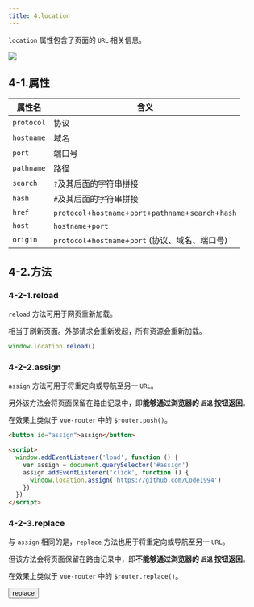 ```yaml
---
title: 4.location
---
```


`location` 属性包含了页面的 `URL` 相关信息。

![](https://raw.githubusercontent.com/oneyoung19/vuepress-blog-img/main/img/e6c9d24ely1h21dx26d0uj22940lon2h.jpg)

## 4-1.属性

| 属性名     | 含义                                                    |
| ---------- | ------------------------------------------------------- |
| `protocol` | 协议                                                    |
| `hostname` | 域名                                                    |
| `port`     | 端口号                                                  |
| `pathname` | 路径                                                    |
| `search`   | `?`及其后面的字符串拼接                                 |
| `hash`     | `#`及其后面的字符串拼接                                 |
| `href`     | `protocol`+`hostname`+`port`+`pathname`+`search`+`hash` |
| `host`     | `hostname`+`port`                                       |
| `origin`   | `protocol`+`hostname`+`port`  (协议、域名、端口号)      |

## 4-2.方法

### 4-2-1.reload

`reload` 方法可用于网页重新加载。

相当于刷新页面。外部请求会重新发起，所有资源会重新加载。

```js
window.location.reload()
```

### 4-2-2.assign

`assign` 方法可用于将重定向或导航至另一 `URL`。

另外该方法会将页面保留在路由记录中，即**能够通过浏览器的 `后退` 按钮返回**。

在效果上类似于 `vue-router` 中的 `$router.push()`。

```html
<button id="assign">assign</button>

<script>
  window.addEventListener('load', function () {
    var assign = document.querySelector('#assign')
    assign.addEventListener('click', function () {
      window.location.assign('https://github.com/Code1994')
    })
  })
</script>
```

### 4-2-3.replace

与 `assign` 相同的是，`replace` 方法也用于将重定向或导航至另一 `URL`。

但该方法会将页面保留在路由记录中，即**不能够通过浏览器的 `后退` 按钮返回**。

在效果上类似于 `vue-router` 中的 `$router.replace()`。

<button id="replace">replace</button>

<script>
  export default {
    mounted () {
      window.addEventListener('load', function () {
        var replace = document.querySelector('#replace')
        replace.addEventListener('click', function () {
          window.location.replace('https://github.com/Code1994')
        })
      })
    }
  }
</script>
